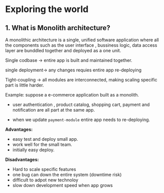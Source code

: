 # Exploring the world

## 1. What is Monolith architecture?
A monolithic architecture is a single, unified software application where all the components such as the user interface , bussiness logic, data access layer are bunddled together and deployed as a one unit.


Single codbase -> entire app is built and maintained together.

single deployment-> any changes requies entire app re-deploying

Tight-coupling -> all modules are interconnected, making scaling specific part is little harder.


Example: suppose a e-commerce application built as a monolith.

- user authentication , product catalog, shopping cart, payment and notification are all part at the same app.

- when we update `payment-module` entire app needs to re-deploying.


**Advantages:** 
- easy test and deploy small app.
- work well for the small team.
- initially easy deploy.

**Disadvantages:**
- Hard to scale specific features
- one bug can down the entire system (downtime risk)
- difficult to adpot new technoloy 
- slow down development speed when app grows




